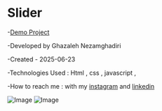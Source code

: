 # Slider

-[Demo Project]() 

-Developed by Ghazaleh Nezamghadiri

-Created - 2025-06-23

-Technologies Used : Html , css , javascript , 

-How to reach me : with my [instagram](https://www.instagram.com/ghazale.ghadiri/?hl=en) and  [linkedin](https://www.linkedin.com/in/ghazaleh-nezamghadiri-06b626302/)


![Image](https://github.com/user-attachments/assets/bbc86669-bfe2-4910-9dc1-4cb57ca81eec)
![Image](https://github.com/user-attachments/assets/68b1e79e-3e0e-4388-b00c-ab5263f0c677)
